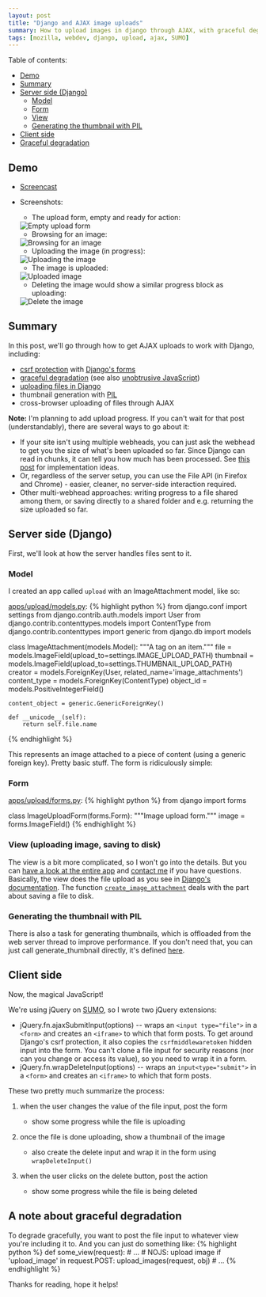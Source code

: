 ```yaml
--- 
layout: post
title: "Django and AJAX image uploads"
summary: How to upload images in django through AJAX, with graceful degradation and a smooth UI.
tags: [mozilla, webdev, django, upload, ajax, SUMO]
---
```


Table of contents:

* [Demo](#demo)
* [Summary](#summary)
* [Server side (Django)](#server_side_django)
	* [Model](#model)
	* [Form](#form)
	* [View](#view_uploading_image_saving_to_disk)
	* [Generating the thumbnail with PIL](#generating_the_thumbnail_with_pil)
* [Client side](#client_side)
* [Graceful degradation](#a_note_about_graceful_degradation)

## Demo

* [Screencast](http://screencast.com/t/ZGI0NTA3)

* Screenshots:

	* The upload form, empty and ready for action:
	<div class="img-wrap"><div class="img">
	    <img alt="Empty upload form" src="/images/upload/upload_1.png" title="Empty upload form">
	</div></div>

	* Browsing for an image:
	<div class="img-wrap"><div class="img">
	    <img alt="Browsing for an image" src="/images/upload/upload_2.png" title="Browsing for an image">
	</div></div>

	* Uploading the image (in progress):
	<div class="img-wrap"><div class="img">
	    <img alt="Uploading the image" src="/images/upload/upload_3.png" title="Uploading the image">
	</div></div>

	* The image is uploaded:
	<div class="img-wrap"><div class="img">
	    <img alt="Uploaded image" src="/images/upload/upload_4.png" title="Uploaded image">
	</div></div>

	* Deleting the image would show a similar progress block as uploading:
	<div class="img-wrap"><div class="img">
	    <img alt="Delete the image" src="/images/upload/upload_5.png" title="Delete the image">
	</div></div>


## Summary

In this post, we'll go through how to get AJAX uploads to work with Django, including:

* [csrf protection](http://en.wikipedia.org/wiki/Cross-site_request_forgery) with [Django's forms](http://docs.djangoproject.com/en/dev/topics/forms/)
* [graceful degradation](http://en.wikipedia.org/wiki/Graceful_degradation) (see also [unobtrusive JavaScript](http://en.wikipedia.org/wiki/Unobtrusive_JavaScript))
* [uploading files in Django](http://docs.djangoproject.com/en/dev/topics/http/file-uploads/)
* thumbnail generation with [PIL](http://www.pythonware.com/products/pil/)
* cross-browser uploading of files through AJAX

__Note:__ I'm planning to add upload progress. If you can't wait for that post (understandably), there are several ways to go about it:

* If your site isn't using multiple webheads, you can just ask the webhead to get you the size of what's been uploaded so far. Since Django can read in chunks, it can tell you how much has been processed. See [this post](http://fairviewcomputing.com/blog/2008/10/21/ajax-upload-progress-bars-jquery-django-nginx/) for implementation ideas.
* Or, regardless of the server setup, you can use the File API (in Firefox and Chrome) - easier, cleaner, no server-side interaction required.
* Other multi-webhead approaches: writing progress to a file shared among them, or saving directly to a shared folder and e.g. returning the size uploaded so far.


## Server side (Django)
First, we'll look at how the server handles files sent to it.


### Model
I created an app called `upload` with an ImageAttachment model, like so:

[apps/upload/models.py](http://github.com/pcraciunoiu/kitsune/blob/466b65ad885118f0fb8d14f706ea9efa21f49edd/apps/upload/models.py):
{% highlight python %}
from django.conf import settings
from django.contrib.auth.models import User
from django.contrib.contenttypes.models import ContentType
from django.contrib.contenttypes import generic
from django.db import models


class ImageAttachment(models.Model):
    """A tag on an item."""
    file = models.ImageField(upload_to=settings.IMAGE_UPLOAD_PATH)
    thumbnail = models.ImageField(upload_to=settings.THUMBNAIL_UPLOAD_PATH)
    creator = models.ForeignKey(User, related_name='image_attachments')
    content_type = models.ForeignKey(ContentType)
    object_id = models.PositiveIntegerField()

    content_object = generic.GenericForeignKey()

    def __unicode__(self):
        return self.file.name
{% endhighlight %}

This represents an image attached to a piece of content (using a generic foreign key). Pretty basic stuff. The form is ridiculously simple:


### Form
[apps/upload/forms.py](http://github.com/pcraciunoiu/kitsune/blob/466b65ad885118f0fb8d14f706ea9efa21f49edd/apps/upload/forms.py):
{% highlight python %}
from django import forms


class ImageUploadForm(forms.Form):
    """Image upload form."""
    image = forms.ImageField()
{% endhighlight %}


### View (uploading image, saving to disk)
The view is a bit more complicated, so I won't go into the details. But you can [have a look at the entire app](http://github.com/pcraciunoiu/kitsune/blob/466b65ad885118f0fb8d14f706ea9efa21f49edd/apps/upload) and [contact me](#footer) if you have questions. Basically, the view does the file upload as you see in [Django's documentation](http://docs.djangoproject.com/en/dev/topics/http/file-uploads/). The function [`create_image_attachment`](http://github.com/pcraciunoiu/kitsune/blob/466b65ad885118f0fb8d14f706ea9efa21f49edd/apps/upload/utils.py#L9) deals with the part about saving a file to disk.


### Generating the thumbnail with PIL
There is also a task for generating thumbnails, which is offloaded from the web server thread to improve performance. If you don't need that, you can just call generate_thumbnail directly, it's defined [here](http://github.com/pcraciunoiu/kitsune/blob/466b65ad885118f0fb8d14f706ea9efa21f49edd/apps/upload/tasks.py).


## Client side
Now, the magical JavaScript!

We're using jQuery on [SUMO](http://support.mozilla.com), so I wrote two jQuery extensions:

* jQuery.fn.ajaxSubmitInput(options) -- wraps an `<input type="file">` in a `<form>` and creates an `<iframe>` to which that form posts. To get around Django's csrf protection, it also copies the `csrfmiddlewaretoken` hidden input into the form. You can't clone a file input for security reasons (nor can you change or access its value), so you need to wrap it in a form.
* jQuery.fn.wrapDeleteInput(options) -- wraps an `input<type="submit">` in a `<form>` and creates an `<iframe>` to which that form posts.

These two pretty much summarize the process:

1. when the user changes the value of the file input, post the form

	* show some progress while the file is uploading
1. once the file is done uploading, show a thumbnail of the image

	* also create the delete input and wrap it in the form using `wrapDeleteInput()`
1. when the user clicks on the delete button, post the action

	* show some progress while the file is being deleted


## A note about graceful degradation

To degrade gracefully, you want to post the file input to whatever view you're including it to. And you can just do something like:
{% highlight python %}
def some_view(request):
    # ...
    # NOJS: upload image
    if 'upload_image' in request.POST:
        upload_images(request, obj)
    # ...
{% endhighlight %}

Thanks for reading, hope it helps!
